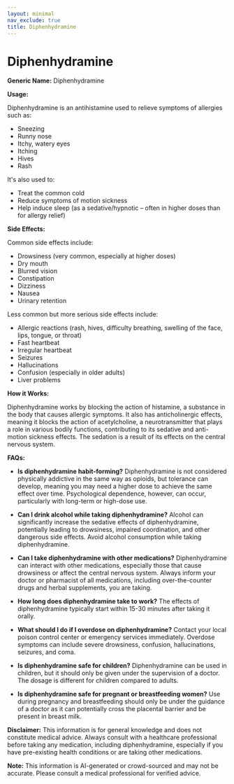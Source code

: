 ```yaml
---
layout: minimal
nav_exclude: true
title: Diphenhydramine
---
```


# Diphenhydramine

**Generic Name:** Diphenhydramine

**Usage:**

Diphenhydramine is an antihistamine used to relieve symptoms of allergies such as:

* Sneezing
* Runny nose
* Itchy, watery eyes
* Itching
* Hives
* Rash

It's also used to:

* Treat the common cold
* Reduce symptoms of motion sickness
* Help induce sleep (as a sedative/hypnotic – often in higher doses than for allergy relief)


**Side Effects:**

Common side effects include:

* Drowsiness (very common, especially at higher doses)
* Dry mouth
* Blurred vision
* Constipation
* Dizziness
* Nausea
* Urinary retention

Less common but more serious side effects include:

* Allergic reactions (rash, hives, difficulty breathing, swelling of the face, lips, tongue, or throat)
* Fast heartbeat
* Irregular heartbeat
* Seizures
* Hallucinations
* Confusion (especially in older adults)
* Liver problems


**How it Works:**

Diphenhydramine works by blocking the action of histamine, a substance in the body that causes allergic symptoms.  It also has anticholinergic effects, meaning it blocks the action of acetylcholine, a neurotransmitter that plays a role in various bodily functions, contributing to its sedative and anti-motion sickness effects.  The sedation is a result of its effects on the central nervous system.


**FAQs:**

* **Is diphenhydramine habit-forming?**  Diphenhydramine is not considered physically addictive in the same way as opioids, but tolerance can develop, meaning you may need a higher dose to achieve the same effect over time.  Psychological dependence, however, can occur, particularly with long-term or high-dose use.

* **Can I drink alcohol while taking diphenhydramine?**  Alcohol can significantly increase the sedative effects of diphenhydramine, potentially leading to drowsiness, impaired coordination, and other dangerous side effects. Avoid alcohol consumption while taking diphenhydramine.

* **Can I take diphenhydramine with other medications?**  Diphenhydramine can interact with other medications, especially those that cause drowsiness or affect the central nervous system.  Always inform your doctor or pharmacist of all medications, including over-the-counter drugs and herbal supplements, you are taking.

* **How long does diphenhydramine take to work?** The effects of diphenhydramine typically start within 15-30 minutes after taking it orally.

* **What should I do if I overdose on diphenhydramine?**  Contact your local poison control center or emergency services immediately.  Overdose symptoms can include severe drowsiness, confusion, hallucinations, seizures, and coma.

* **Is diphenhydramine safe for children?** Diphenhydramine can be used in children, but it should only be given under the supervision of a doctor.  The dosage is different for children compared to adults.

* **Is diphenhydramine safe for pregnant or breastfeeding women?**  Use during pregnancy and breastfeeding should only be under the guidance of a doctor as it can potentially cross the placental barrier and be present in breast milk.


**Disclaimer:** This information is for general knowledge and does not constitute medical advice. Always consult with a healthcare professional before taking any medication, including diphenhydramine, especially if you have pre-existing health conditions or are taking other medications.


**Note:** This information is AI-generated or crowd-sourced and may not be accurate. Please consult a medical professional for verified advice.